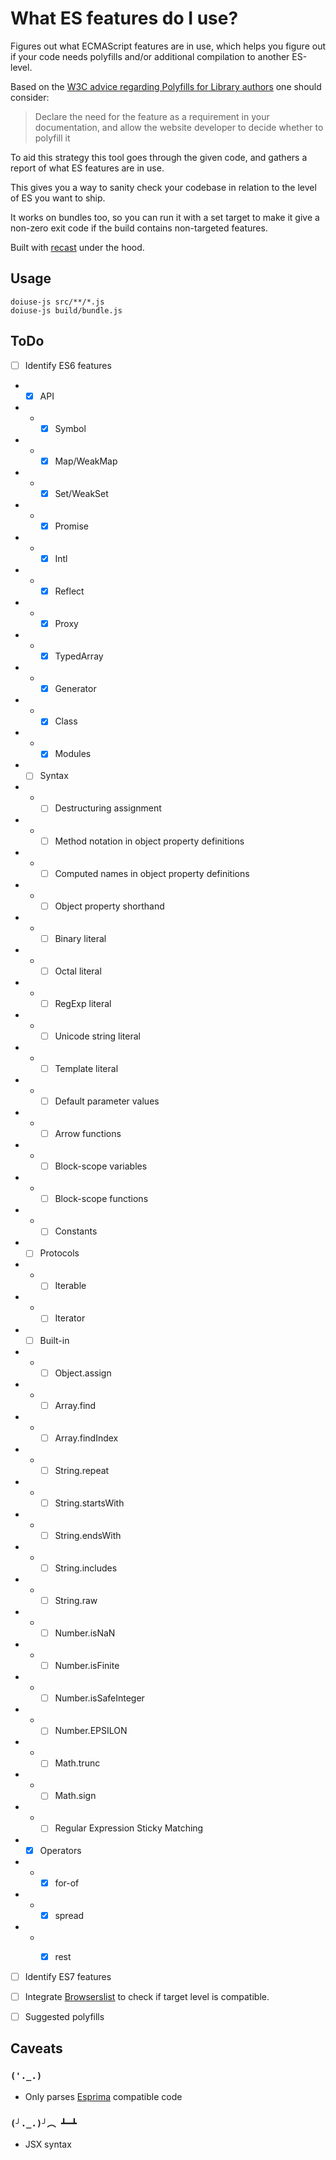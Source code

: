# What ES features do I use?

Figures out what ECMAScript features are in use, which helps you figure
out if your code needs polyfills and/or additional compilation to
another ES-level.

Based on the [W3C advice regarding Polyfills for Library
authors](https://w3ctag.github.io/polyfills/#consider-alternatives) one
should consider:

> Declare the need for the feature as a requirement in your
> documentation, and allow the website developer to decide whether to
> polyfill it

To aid this strategy this tool goes through the given code, and gathers
a report of what ES features are in use.

This gives you a way to sanity check your codebase in relation to the
level of ES you want to ship.

It works on bundles too, so you can run it with a set target to make it
give a non-zero exit code if the build contains non-targeted features.

Built with [recast](https://github.com/benjamn/recast) under the hood.

## Usage

```
doiuse-js src/**/*.js
doiuse-js build/bundle.js
```

## ToDo

- [ ] Identify ES6 features

- - [x] API
- - - [x] Symbol
- - - [x] Map/WeakMap
- - - [x] Set/WeakSet
- - - [x] Promise
- - - [x] Intl
- - - [x] Reflect
- - - [x] Proxy
- - - [x] TypedArray
- - - [x] Generator
- - - [x] Class
- - - [x] Modules

- - [ ] Syntax
- - - [ ] Destructuring assignment
- - - [ ] Method notation in object property definitions
- - - [ ] Computed names in object property definitions
- - - [ ] Object property shorthand
- - - [ ] Binary literal
- - - [ ] Octal literal
- - - [ ] RegExp literal
- - - [ ] Unicode string literal
- - - [ ] Template literal
- - - [ ] Default parameter values
- - - [ ] Arrow functions
- - - [ ] Block-scope variables
- - - [ ] Block-scope functions
- - - [ ] Constants

- - [ ] Protocols
- - - [ ] Iterable
- - - [ ] Iterator

- - [ ] Built-in
- - - [ ] Object.assign
- - - [ ] Array.find
- - - [ ] Array.findIndex
- - - [ ] String.repeat
- - - [ ] String.startsWith
- - - [ ] String.endsWith
- - - [ ] String.includes
- - - [ ] String.raw
- - - [ ] Number.isNaN
- - - [ ] Number.isFinite
- - - [ ] Number.isSafeInteger
- - - [ ] Number.EPSILON
- - - [ ] Math.trunc
- - - [ ] Math.sign
- - - [ ] Regular Expression Sticky Matching

- - [x] Operators
- - - [x] for-of
- - - [x] spread
- - - [x] rest


- [ ] Identify ES7 features
- [ ] Integrate
  [Browserslist](https://github.com/browserslist/browserslist) to check
  if target level is compatible.
- [ ] Suggested polyfills


## Caveats

### `('._.)`

- Only parses [Esprima](http://esprima.org/) compatible code

### `(╯._.)╯︵ ┻━┻`

- JSX syntax

